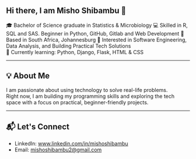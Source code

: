 ## Hi there, I am Misho Shibambu 👋

🎓 Bachelor of Science graduate in Statistics & Microbiology
💻 Skilled in R, SQL and SAS. Beginner in Python, GitHub, Gitlab and Web Development
📍 Based in South Africa, Johannesburg 
🎯 Interested in Software Engineering, Data Analysis, and Building Practical Tech Solutions  
🌱 Currently learning: Python, Django, Flask, HTML & CSS  

---

## 💡 About Me
I am passionate about using technology to solve real-life problems.  
Right now, I am building my programming skills and exploring the tech space with a focus on practical, beginner-friendly projects.

---

## 📬 Let's Connect
- LinkedIn: www.linkedin.com/in/mishoshibambu
- Email: mishoshibambu2@gmail.com

